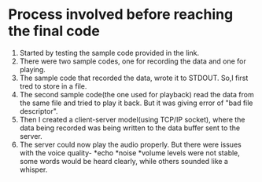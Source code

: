 # Process involved before reaching the final code

1) Started by testing the sample code provided in the link.
2) There were two sample codes, one for recording the data and one for playing.
3) The sample code that recorded the data, wrote it to STDOUT. So,I first tred to store in a file.
4) The second sample code(the one used for playback) read the data from the same file and tried to play it back. But it was giving error of "bad file descriptor".
5) Then I created a client-server model(using TCP/IP socket), where the data being recorded was being written to the data buffer sent to the server.
6) The server could now play the audio properly. But there were issues with the voice quality-
    *echo
    *noise
    *volume levels were not stable, some words would be heard clearly, while others sounded like a whisper.
